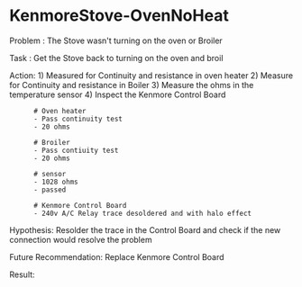 # KenmoreStove-OvenNoHeat

Problem : The Stove wasn't turning on the oven or Broiler

Task : Get the Stove back to turning on the oven and broil 

Action: 1) Measured for  Continuity and resistance  in oven heater 
        2) Measure for Continuity and resistance  in Boiler 
        3) Measure the ohms in the temperature sensor
        4) Inspect the Kenmore Control Board 
       
          # Oven heater 
          - Pass continuity test 
          - 20 ohms 
          
          # Broiler 
          - Pass contiuity test 
          - 20 ohms 
          
          # sensor 
          - 1028 ohms 
          - passed 
          
          # Kenmore Control Board 
          - 240v A/C Relay trace desoldered and with halo effect 
        
Hypothesis: Resolder the trace  in the Control Board and check if the new connection would resolve the problem 

Future Recommendation: Replace Kenmore Control Board 
          
Result: 
        
          
          
          
          
          
         
        
        
  
